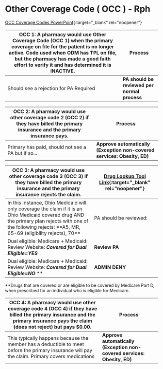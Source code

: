 # Other Coverage Code ( OCC ) - Rph 

[OCC Coverage Codes PowerPoint](https://mygainwell-my.sharepoint.com/:p:/g/personal/christopher_nguyen_gainwelltechnologies_com/EdaI6ab4kOxLqHKFMn-0_CUBjv_5TkcFrQq_5BW4hRlvDw?e=bEjCFX){:target="_blank" rel="noopener"}

| OCC 1:  A pharmacy would use Other Coverage Code (OCC 1) when the primary coverage on file for the patient is no longer active. Code used when ODM has TPL on file, but the pharmacy has made a good faith effort to verify it and has determined it is INACTIVE. | Process |
| ----------- | ----- |
| Should see a rejection for PA Required | **PA should be reviewed per normal process**  |

| OCC 2: A pharmacy would use other coverage code 2 (OCC 2) if they have billed the primary insurance and the primary insurance pays. | Process |
| ----------- | ----- |
| Primary has paid, should not see a PA but if so... | **Approve automatically (Exception non-covered services: Obesity, ED)** |

| OCC 3: A pharmacy would use other coverage code 3 (OCC 3) if they have billed the primary insurance and the primary insurance rejects the claim.  | [Drug Lookup Tool Link](https://spbm.medicaid.ohio.gov/PreferredDrugSearch/NDCSearch){:target="_blank" rel="noopener"} |
| ----------- | ----- |
| In this instance, Ohio Medicaid will only coverage the claim if it is an Ohio Medicaid covered drug AND the primary plan rejects with one of the following rejects: ==A5, MR, 65-69 (eligibility rejects), 70== | PA should be reviewed:
| Dual eligible: Medicare + Medicaid: Review Website: ***Covered for Dual Eligible=YES*** | **Review PA** |
| Dual eligible: Medicare + Medicaid: Review Website: ***Covered for Dual Eligible=NO*** ** | **ADMIN DENY** |

**Drugs that are covered or are eligible to be covered by Medicare Part D, when prescribed for an individual who is eligible for Medicare.


| OCC 4: A pharmacy would use other coverage code 4 (OCC 4) if they have billed the primary insurance and the primary insurance pays the claim (does not reject) but pays $0.00.  | Process |
| ----------- | ----- |
| This typically happens because the member has a deductible to meet before the primary insurance will pay the claim. Primary covers medications | **Approve automatically (Exception non-covered services: Obesity, ED)** |






